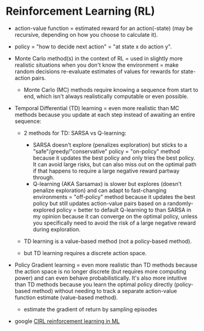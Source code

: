 # Reinforcement Learning (RL)

- action-value function = estimated reward for an action(-state) (may be recursive, depending on how you choose to calculate it).
- policy = "how to decide next action" = "at state x do action y".

- Monte Carlo method(s) in the context of RL = used in slightly more realistic situations when you don't know the environment = make random decisions re-evaluate estimates of values for rewards for state-action pairs.

  - Monte Carlo (MC) methods require knowing a sequence from start to end, which isn't always realistically computable or even possible.

- Temporal Differential (TD) learning = even more realistic than MC methods because you update at each step instead of awaiting an entire sequence:

  - 2 methods for TD: SARSA vs Q-learning:

    - SARSA doesn't explore (penalizes exploration) but sticks to a "safe"/greedy/"conservative" policy = "on-policy" method because it updates the best policy and only tries the best policy. It can avoid large risks, but can also miss out on the optimal path if that happens to require a large negative reward partway through.
    - Q-learning (AKA Sarsamax) is slower but explores (doesn't penalize exploration) and can adapt to fast-changing environments = "off-policy" method because it updates the best policy but still updates action-value pairs based on a randomly-explored policy = better to default Q-learning to than SARSA in my opinion because it can converge on the optimal policy, unless you specifically need to avoid the risk of a large negative reward during exploration.

  - TD learning is a value-based method (not a policy-based method).

  - but TD learning requires a discrete action space.

- Policy Gradient learning = even more realistic than TD methods because the action space is no longer discrete (but requires more computing power) and can even behave probabilistically. It's also more intuitive than TD methods because you learn the optimal policy directly (policy-based method) without needing to track a separate action-value function estimate (value-based method).
  - estimate the gradient of return by sampling episodes

- google [CIRL reinforcement learning in ML](https://www.google.com/search?q=cirl+reinforcement+learning+in+ml)
